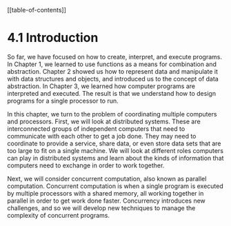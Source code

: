 
[[table-of-contents]]

# 4.1 Introduction

So far, we have focused on how to create, interpret, and execute programs. In Chapter 1, we learned to use functions as a means for combination and abstraction. Chapter 2 showed us how to represent data and manipulate it with data structures and objects, and introduced us to the concept of data abstraction. In Chapter 3, we learned how computer programs are interpreted and executed. The result is that we understand how to design programs for a single processor to run.

In this chapter, we turn to the problem of coordinating multiple computers and processors. First, we will look at distributed systems. These are interconnected groups of independent computers that need to communicate with each other to get a job done. They may need to coordinate to provide a service, share data, or even store data sets that are too large to fit on a single machine. We will look at different roles computers can play in distributed systems and learn about the kinds of information that computers need to exchange in order to work together.

Next, we will consider concurrent computation, also known as parallel computation. Concurrent computation is when a single program is executed by multiple processors with a shared memory, all working together in parallel in order to get work done faster. Concurrency introduces new challenges, and so we will develop new techniques to manage the complexity of concurrent programs.

